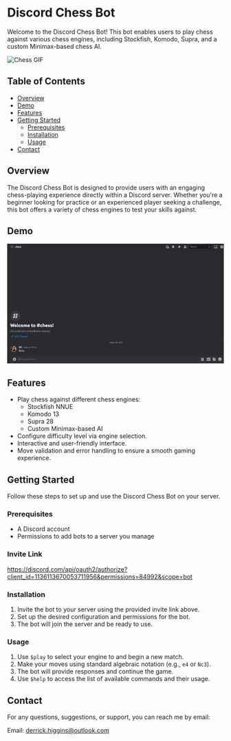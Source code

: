 # Discord Chess Bot

Welcome to the Discord Chess Bot! This bot enables users to play chess against various chess engines, including Stockfish, Komodo, Supra, and a custom Minimax-based chess AI.

![Chess GIF](images/chess-chesscom.gif)

## Table of Contents

- [Overview](#overview)
- [Demo](#demo)
- [Features](#features)
- [Getting Started](#getting-started)
  - [Prerequisites](#prerequisites)
  - [Installation](#installation)
  - [Usage](#usage)
- [Contact](#contact)

## Overview

The Discord Chess Bot is designed to provide users with an engaging chess-playing experience directly within a Discord server. Whether you're a beginner looking for practice or an experienced player seeking a challenge, this bot offers a variety of chess engines to test your skills against.

## Demo
![Demo GIF](images/DiscordChessDemo.gif)

## Features

- Play chess against different chess engines:
  - Stockfish NNUE
  - Komodo 13
  - Supra 28
  - Custom Minimax-based AI
- Configure difficulty level via engine selection.
- Interactive and user-friendly interface.
- Move validation and error handling to ensure a smooth gaming experience.

## Getting Started

Follow these steps to set up and use the Discord Chess Bot on your server.

### Prerequisites

- A Discord account
- Permissions to add bots to a server you manage

### Invite Link
https://discord.com/api/oauth2/authorize?client_id=1136113670053711956&permissions=84992&scope=bot

### Installation

1. Invite the bot to your server using the provided invite link above.
2. Set up the desired configuration and permissions for the bot.
3. The bot will join the server and be ready to use.

### Usage

1. Use `$play` to select your engine to and begin a new match.
2. Make your moves using standard algebraic notation (e.g., `e4` or `Nc3`).
3. The bot will provide responses and continue the game.
4. Use `$help` to access the list of available commands and their usage.

## Contact

For any questions, suggestions, or support, you can reach me by email:

Email: derrick.higgins@outlook.com
